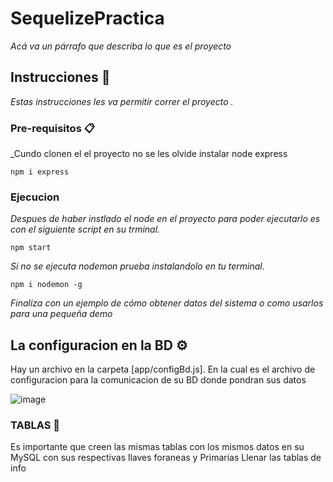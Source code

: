 # SequelizePractica
_Acá va un párrafo que describa lo que es el proyecto_

## Instrucciones 🚀

_Estas instrucciones les va  permitir correr el proyecto ._

### Pre-requisitos 📋

_Cundo clonen el el proyecto no se les olvide instalar node express

```
npm i express
```
### Ejecucion

_Despues de haber instlado el node en el proyecto para poder ejecutarlo es con el siguiente script en su trminal._

```
npm start
```

_Si no se ejecuta nodemon prueba instalandolo en tu terminal._

```
npm i nodemon -g
```

_Finaliza con un ejemplo de cómo obtener datos del sistema o como usarlos para una pequeña demo_

## La configuracion en la BD ⚙️

Hay un archivo en la carpeta [app/configBd.js].
En la cual es el archivo de configuracion para la comunicacion de su BD donde pondran sus datos 


![image](https://user-images.githubusercontent.com/90886892/175795513-c6528b93-ba37-4201-b3ba-6c67dc3ea3cb.png)


### TABLAS 🔩

Es importante que creen las mismas tablas con los mismos datos en su MySQL con sus respectivas llaves foraneas y Primarias
Llenar las tablas de info 
